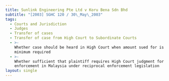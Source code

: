 ```yaml
---
title: Sunlink Engineering Pte Ltd v Koru Bena Sdn Bhd
subtitle: "[2003] SGHC 120 / 30\_May\_2003"
tags:
  - Courts and Jurisdiction
  - Judges
  - Transfer of cases
  - Transfer of case from High Court to Subordinate Courts
  - >-
    Whether case should be heard in High Court when amount sued for is below
    minimum required
  - >-
    Whether sufficient that plaintiff requires High Court judgment for
    enforcement in Malaysia under reciprocal enforcement legislation
layout: single
---
```


